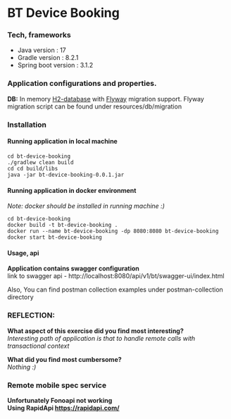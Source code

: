 # BT Device Booking

### Tech, frameworks

* Java version : 17
* Gradle version : 8.2.1
* Spring boot version : 3.1.2

### Application configurations and properties.

**DB:** In memory [H2-database](https://www.h2database.com/html/main.html) with [Flyway](https://flywaydb.org/)
migration support.
Flyway migration script can be found under resources/db/migration

### Installation

#### Running application in local machine

```shell
cd bt-device-booking
./gradlew clean build
cd cd build/libs
java -jar bt-device-booking-0.0.1.jar
```

#### Running application in docker environment

_Note: docker should be installed in running machine :)_

```shell
cd bt-device-booking
docker build -t bt-device-booking .
docker run --name bt-device-booking -dp 8080:8080 bt-device-booking
docker start bt-device-booking
```

#### Usage, api

**Application contains swagger configuration**\
link to swagger api - http://localhost:8080/api/v1/bt/swagger-ui/index.html

Also, You can find postman collection examples under postman-collection directory

### REFLECTION:

**What aspect of this exercise did you find most interesting?**\
_Interesting path of application is that to handle remote calls with transactional context_

**What did you find most cumbersome?**\
_Nothing :)_

### Remote mobile spec service

**Unfortunately Fonoapi not working**\
**Using RapidApi https://rapidapi.com/**
